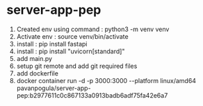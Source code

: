 # server-app-pep

1. Created env  using command :  python3 -m venv venv 
2. Activate env  : source venv/bin/activate 
3. install : pip install fastapi
4. install : pip install "uvicorn[standard]"
5. add main.py
6. setup git remote and add git required files
7. add dockerfile
8.  docker container run -d -p 3000:3000 --platform linux/amd64 pavanpogula/server-app-pep:b2977611c0c867133a0913badb6adf75fa42e6a7